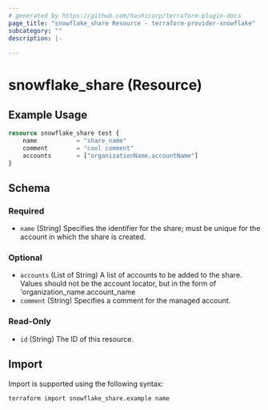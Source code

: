 ```yaml
---
# generated by https://github.com/hashicorp/terraform-plugin-docs
page_title: "snowflake_share Resource - terraform-provider-snowflake"
subcategory: ""
description: |-
  
---
```


# snowflake_share (Resource)



## Example Usage

```terraform
resource snowflake_share test {
	name           = "share_name"
	comment        = "cool comment"
	accounts       = ["organizationName.accountName"]
}
```

<!-- schema generated by tfplugindocs -->
## Schema

### Required

- `name` (String) Specifies the identifier for the share; must be unique for the account in which the share is created.

### Optional

- `accounts` (List of String) A list of accounts to be added to the share. Values should not be the account locator, but in the form of 'organization_name.account_name
- `comment` (String) Specifies a comment for the managed account.

### Read-Only

- `id` (String) The ID of this resource.

## Import

Import is supported using the following syntax:

```shell
terraform import snowflake_share.example name
```
